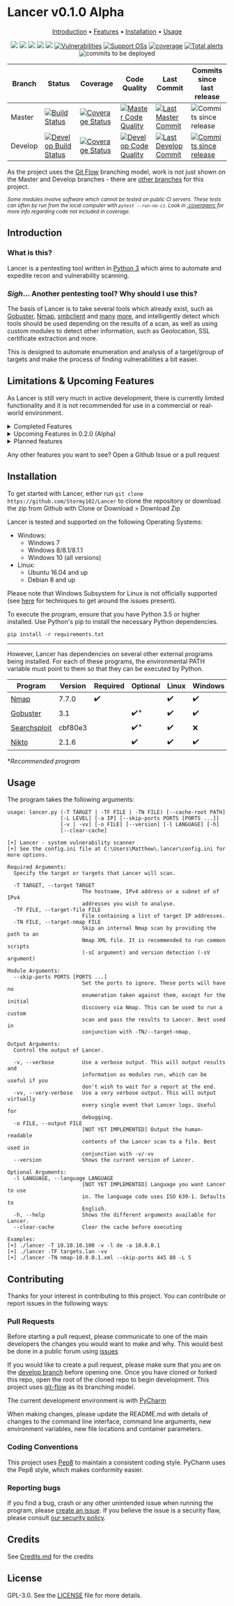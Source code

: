 # Lancer v0.1.0 Alpha

<p align="center">
  <a href="#introduction">Introduction</a> •
  <a href="#limitations--upcoming-features">Features</a> •
  <a href="#installation">Installation</a> •
  <a href="#usage">Usage</a>
</p>

<p align="center">
    <a href="LICENCE" alt="Licence">
        <img src="https://img.shields.io/github/license/Stormy102/Lancer?style=flat-square" /></a>
    <a href="#backers" alt="Releases">
        <img src="https://img.shields.io/github/v/release/Stormy102/Lancer?include_prereleases&style=flat-square&color=blue" /></a>
    <a href="https://github.com/Stormy102/Lancer/issues" alt="Issues">
        <img src="https://img.shields.io/github/issues/Stormy102/Lancer?style=flat-square" /></a>
    <a href="https://github.com/Stormy102/Lancer/releases" alt="Downloads">
        <img src="https://img.shields.io/github/downloads/Stormy102/Lancer/total?style=flat-square" /></a>
    <a href="https://github.com/Stormy102/Lancer/pulse" alt="Maintenance">
        <img src="https://img.shields.io/maintenance/yes/2019?style=flat-square" /></a>
    <a href="https://snyk.io/test/github/Stormy102/Lancer?targetFile=requirements.txt" alt="Vulnerabilities">
        <img src="https://img.shields.io/snyk/vulnerabilities/github/Stormy102/Lancer/requirements.txt?style=flat-square" alt="Vulnerabilities"></a>
    <a href="#installation" alt="Supported OSs">
        <img src="https://img.shields.io/badge/Supported%20OSs-Windows%207+%20%7C%20Ubuntu/Debian-purple.svg?style=flat-square"
            alt="Support OSs"></a>
    <a href="#installation">
        <!--- See for dropping Python 3.5 support https://devguide.python.org/#status-of-python-branches -->
        <img src="https://img.shields.io/badge/python-3.5+-yellow.svg?style=flat-square"
            alt="coverage"></a>
    <a href="https://www.python.org/dev/peps/pep-0008/" alt="Pep8 style">
        <img src="https://img.shields.io/badge/code%20style-pep8-darkred?style=flat-square"
            alt="Total alerts"/></a>
    <a>
        <img src="https://img.shields.io/github/languages/code-size/Stormy102/Lancer?style=flat-square"
            alt="commits to be deployed"></a>
</p>

|Branch | Status                                                                                                                                                 | Coverage                                                                                                                                                            | Code Quality                                                                                                                                                   | Last Commit                                                                                                                                                       |Commits since last release                                                                                                                                                                                             |
|-------|--------------------------------------------------------------------------------------------------------------------------------------------------------|---------------------------------------------------------------------------------------------------------------------------------------------------------------------|----------------------------------------------------------------------------------------------------------------------------------------------------------------|-------------------------------------------------------------------------------------------------------------------------------------------------------------------|-----------------------------------------------------------------------------------------------------------------------------------------------------------------------------------------------------------------------|
|Master |[![Build Status](https://img.shields.io/travis/com/Stormy102/Lancer?style=flat-square)](https://travis-ci.com/Stormy102/Lancer/branches)                |[![Coverage Status](https://img.shields.io/coveralls/github/Stormy102/Lancer?style=flat-square)](https://coveralls.io/github/Stormy102/Lancer)                       |[![Master Code Quality](https://codebeat.co/badges/08113589-61c1-418c-8f2e-bffcc5562425)](https://codebeat.co/projects/github-com-stormy102-lancer-master)      |[![Last Master Commit](https://img.shields.io/github/last-commit/Stormy102/Lancer?style=flat-square)](https://github.com/Stormy102/Lancer/commits/master)          |![Commits since release](https://img.shields.io/github/commits-since/Stormy102/Lancer/master?label=Commits%20since%20last%20release&style=flat-square)                                                                 |
|Develop|[![Develop Build Status](https://img.shields.io/travis/com/Stormy102/Lancer/develop?style=flat-square)](https://travis-ci.com/Stormy102/Lancer/branches)|[![Coverage Status](https://img.shields.io/coveralls/github/Stormy102/Lancer/develop?style=flat-square)](https://coveralls.io/github/Stormy102/Lancer?branch=develop)|[![Develop Code Quality](https://codebeat.co/badges/10ed4785-93e2-47ad-8504-827f22c74aa1.svg)](https://codebeat.co/projects/github-com-stormy102-lancer-develop)|[![Last Develop Commit](https://img.shields.io/github/last-commit/Stormy102/Lancer/develop?style=flat-square)](https://github.com/Stormy102/Lancer/commits/develop)|[![Commits since release](https://img.shields.io/github/commits-since/Stormy102/Lancer/develop?label=Commits%20since%20last%20release&style=flat-square)](https://github.com/Stormy102/Lancer/compare/master...develop)|

As the project uses the [Git Flow](https://nvie.com/posts/a-successful-git-branching-model/) branching model, work is not just shown on the Master and Develop branches - there are [other branches](https://github.com/Stormy102/Lancer/branches) for this project.  

<sub><i>Some modules involve software which cannot be tested on public CI servers. These tests can often by run from the local computer with `pytest --run-no-ci`. Look in [.coveragerc](.coveragerc) for more info regarding code not included in coverage.</i></sub>

## Introduction

### What is this?

Lancer is a pentesting tool written in [Python 3](https://www.python.org/) which aims to automate and expedite recon and vulnerability scanning.

### *Sigh*... Another pentesting tool? Why should I use this?

The basis of Lancer is to take several tools which already exist, such as [Gobuster](https://github.com/OJ/gobuster/), [Nmap](https://github.com/nmap/nmap), [smbclient](https://www.samba.org/samba/docs/current/man-html/smbclient.1.html) and [many](https://github.com/portcullislabs/enum4linux) [more](https://github.com/sullo/nikto), and intelligently detect which tools should be used depending on the results of a scan, as well as using custom modules to detect other information, such as Geolocation, SSL certificate extraction and more.

This is designed to automate enumeration and analysis of a target/group of targets and make the process of finding vulnerabilities a bit easier.

## Limitations & Upcoming Features

As Lancer is still very much in active development, there is currently limited functionality and it is not recommended for use in a commercial or real-world environment.

<details>
    <summary>Completed Features</summary>

* [X] HTTPS support - certificate extraction, normal HTTP services scanning and enumeration _Added in 0.1.0_
* [X] Multiple targets from file support _Added in 0.1.0_
* [X] Convert domain name to IP _Added in 0.1.0_
* [X] IPv4/IPv6 subnet support - `./lancer -T 192.168.0.0/24` _Added in 0.1.0_
* [X] HTTP Service Headers _Added in 0.1.0_
* [X] Get Host Name Module _Added in 0.1.0_
* [X] HTTP method options module _Added in 0.1.0_
* [X] Page Links Module _Added in 0.1.0_
* [X] Output results via JSON to `~/.lancer/cache/[SCAN TIME]/loot.json` _Added in 0.1.0_
* [X] Disable modules from `config.ini` _Added in 0.1.0_
* [X] Output results via terminal console _Added in 0.1.0_
* [X] Write verbose info to log file - outputs info with `-v` and debug with `-vv` _Added for 0.1.0_
* [X] Clear cache command line option - `--clear-cache` _Added in 0.1.0_
* [X] Improved modularity by shifting to an OOP module approach _Added in 0.1.0_
* [X] Specify ports to skip scanning _Added in 0.1.0_
* [X] Event-driven system instead of single port scan loop _Added in 0.1.0_
* [X] Configuration file (.ini) for persistent configuration _Added in 0.0.2_
* [X] FTP scanning/downloading files < 50mb _Added in 0.0.2_
* [X] Nikto support _Added in 0.0.2_
* [X] Nmap scanning _Added in 0.0.1_
* [X] Gobuster enumeration _Added in 0.0.1_
* [X] Searchsploit Nmap results _Added in 0.0.1_

</details>

<details>
    <summary>Upcoming Features in 0.2.0 (Alpha)</summary> 
* [ ] Multi-threading - run all components at the same time, with progress indicator `[!] 3/7 scans complete... /` _Planned for 0.2.0_
* [ ] Split into blind and targeted modules - blind modules require only a hostname/IP and port, while targeted modules can execute after the blind modules using information potentially harvested from blind modules _Planned for 0.2.0_
* [ ] Configure intrusiveness level with `-L`/`--level` _Planned for 0.2.0_
* [ ] Change cache root with `--cache-root` _Planned for 0.2.0_
* [ ] IPv6 support _Planned for 0.2.0_
* [ ] Page Links Module use recursion to iterate every available internal link _Planned for 0.2.0_
* [ ] Generate HTML report _Planned for 0.2.0_
* [ ] Auto-updater from Github _Planned for 0.2.0_
* [ ] Specify custom warning cache size _Planned for 0.2.0_
* [ ] Specify custom download size for FTP Anonymous Download _Planned for 0.2.0_
* [ ] Modules use hostname and/or IP address correctly _Planned for 0.2.0_
* [ ] Quiet Nmap scan using -sS _Planned for 0.2.0_
* [ ] Option for Nmap UDP _Planned for 0.2.0_
* [ ] Option for full Nmap port scan _Planned for 0.2.0_
* [ ] MS08-067 vulnerability scan _Planned for 0.2.0_
* [ ] MS17-010 vulnerability scan _Planned for 0.2.0_
* [ ] BlueKeep vulnerability scan _Planned for 0.2.0_
* [ ] [SSL version detection/vulnerabilities](https://pypi.org/project/sslscan/) _Planned for 0.2.0_
* [ ] SMB Null Session module _Planned for 0.2.0_
* [ ] SMB Shares module _Planned for 0.2.0_
* [ ] SMB Get OS Version _Planned for 0.2.0_
* [ ] CPE detection module (making up for removal of old CPE logic) _Coming in 0.2.0_
* [ ] RPCClient Null Session module _Planned for 0.2.0_
* [ ] RPCClient User Enumeration _Planned for 0.2.0_
</details>

<details>
    <summary>Planned features</summary>

* [ ] Greater extension support/documentation - add your own custom report generators and modules _Planned for 0.3.0_
* [ ] Localisation support _Planned for 0.3.0_
* [ ] SSH support - display fingerprint and SSH version _Planned for 0.3.0_
* [ ] Write output to file via `-o` parameter _Planned for 0.3.0_
* [ ] Anonymous LDAP _Planned for 0.3.0_
* [ ] Dig zone transfer _Planned for 0.3.0_
* [ ] WhoIs Module (Maybe use https://api.hackertarget.com/whois/?q={HOST}) _Planned for 0.3.0_
* [ ] Web service screenshots (See [selenium](https://pypi.org/project/selenium/)) _Planned for 0.3.0_
* [ ] Nmap script level _Planned for 0.3.0_
* [ ] Limited target attacks. Scans and enumerates specific services only _Planned for 0.3.0_
* [ ] enum4linux support _Planned for 0.3.0_
* [ ] Email report _Planned for 0.4.0_
* [ ] WPScan support _Planned for 0.4.0_
* [ ] Open X11 module _Planned for 0.4.0_
* [ ] Metasploit RPC support _Planned for 0.5.0_
* [ ] Further services detection _Coming soon_
    * SQL
    * Telnet
    * SMTP
    * DNS
    * POP3
    * RCPBind
    * MSRPC
    * IMAP
    * VNC
	* RDP
	* Active Directory
* [ ] Further software which may be implemented upon evaluation:
    * Amap
    * arp-scan
    * dnsenum/dnsmap/dnsrecon
    * dotdotpawn
    * eyewitness
    * ident (port 113)
    * iSMTP/smtp-user-enum
    * lbd
    * Miranda
    * p0f
    * parsero
    * WOL-E
    * doona
    * SidGuesser
    * sqlmap
    * sqlninja/sqlsus
    * WhatWeb

</details>

Any other features you want to see? Open a Github Issue or a pull request

## Installation

To get started with Lancer, either run `git clone https://github.com/Stormy102/Lancer` to clone the repository or download the zip from Github with Clone or Download > Download Zip

Lancer is tested and supported on the following Operating Systems:
  * Windows:
    * Windows 7
    * Windows 8/8.1/8.1.1
    * Windows 10 (all versions)
  * Linux:
    * Ubuntu 16.04 and up
    * Debian 8 and up

Please note that Windows Subsystem for Linux is not officially supported (see [here](https://exploits.run/nmap-wsl/) for techniques to get around the issues present).

To execute the program, ensure that you have Python 3.5 or higher installed. Use Python's pip to install the necessary Python dependencies.
```shell script
pip install -r requirements.txt
```
---
However, Lancer has dependencies on several other external programs being installed. For each of these programs, the environmental PATH variable must point to them so that they can be executed by Python.

| Program                                                                                |Version|Required          | Optional          | Linux            | Windows          |
|----------------------------------------------------------------------------------------|-------|------------------|-------------------|------------------|------------------|
|[Nmap](https://github.com/nmap/nmap)                                                    |7.7.0  |:heavy_check_mark:|                   |:heavy_check_mark:|:heavy_check_mark:|
|[Gobuster](https://github.com/OJ/gobuster/releases)                                     |3.1    |                  |:heavy_check_mark:*|:heavy_check_mark:|:heavy_check_mark:|
|[Searchsploit](https://github.com/offensive-security/exploitdb/blob/master/searchsploit)|cbf80e3|                  |:heavy_check_mark:*|:heavy_check_mark:|:x:               |
|[Nikto](https://github.com/sullo/nikto)                                                 |2.1.6  |                  |:heavy_check_mark: |:heavy_check_mark:|:heavy_check_mark:|

*_Recommended program_

## Usage

The program takes the following arguments:

```text
usage: lancer.py (-T TARGET | -TF FILE | -TN FILE) [--cache-root PATH]
                 [-L LEVEL] [-a IP] [--skip-ports PORTS [PORTS ...]]
                 [-v | -vv] [-o FILE] [--version] [-l LANGUAGE] [-h]
                 [--clear-cache]

[+] Lancer - system vulnerability scanner
[+] See the config.ini file at C:\Users\Matthew\.lancer\config.ini for more options.

Required Arguments:
  Specify the target or targets that Lancer will scan.

  -T TARGET, --target TARGET
                        The hostname, IPv4 address or a subnet of of IPv4
                        addresses you wish to analyse.
  -TF FILE, --target-file FILE
                        File containing a list of target IP addresses.
  -TN FILE, --target-nmap FILE
                        Skip an internal Nmap scan by providing the path to an
                        Nmap XML file. It is recommended to run common scripts
                        (-sC argument) and version detection (-sV argument)

Module Arguments:
  --skip-ports PORTS [PORTS ...]
                        Set the ports to ignore. These ports will have no
                        enumeration taken against them, except for the initial
                        discovery via Nmap. This can be used to run a custom
                        scan and pass the results to Lancer. Best used in
                        conjunction with -TN/--target-nmap.

Output Arguments:
  Control the output of Lancer.

  -v, --verbose         Use a verbose output. This will output results and
                        information as modules run, which can be useful if you
                        don't wish to wait for a report at the end.
  -vv, --very-verbose   Use a very verbose output. This will output virtually
                        every single event that Lancer logs. Useful for
                        debugging.
  -o FILE, --output FILE
                        [NOT YET IMPLEMENTED] Output the human-readable
                        contents of the Lancer scan to a file. Best used in
                        conjunction with -v/-vv
  --version             Shows the current version of Lancer.

Optional Arguments:
  -l LANGUAGE, --language LANGUAGE
                        [NOT YET IMPLEMENTED] Language you want Lancer to use
                        in. The language code uses ISO 639-1. Defaults to
                        English.
  -h, --help            Shows the different arguments available for Lancer.
  --clear-cache         Clear the cache before executing

Examples:
[+] ./lancer -T 10.10.10.100 -v -l de -a 10.8.0.1
[+] ./lancer -TF targets.lan -vv
[+] ./lancer -TN nmap-10.0.0.1.xml --skip-ports 445 80 -L 5
```

## Contributing

Thanks for your interest in contributing to this project. You can contribute or report issues in the following ways:

### Pull Requests
Before starting a pull request, please communicate to one of the main developers the changes you would want to make and why. This would best be done in a public forum using [issues](https://github.com/Stormy102/Lancer/issues)

If you would like to create a pull request, please make sure that you are on the [develop branch](https://github.com/Stormy102/Lancer/tree/develop) before opening one. Once you have cloned or forked this repo, open the root of the cloned repo to begin development. This project uses [git-flow](https://github.com/nvie/gitflow) as its branching model.

The current development environment is with [PyCharm](https://www.jetbrains.com/pycharm/)

When making changes, please update the README.md with details of changes to the command line interface, command line arguments, new environment variables, new file locations and container parameters.

### Coding Conventions
This project uses [Pep8](https://www.python.org/dev/peps/pep-0008/) to maintain a consistent coding style. PyCharm uses the Pep8 style, which makes conformity easier.  

### Reporting bugs
If you find a bug, crash or any other unintended issue when running the program, please [create an issue](https://github.com/Stormy102/Lancer/issues/new). If you believe the issue is a security flaw, please consult [our security policy](.github/SECURITY.md).

<!-- Contributors how https://github.com/badges/shields/blob/master/README.md has done it? -->

## Credits

See [Credits.md](CREDITS.MD) for the credits

## License

GPL-3.0. See the [LICENSE](LICENCE) file for more details.